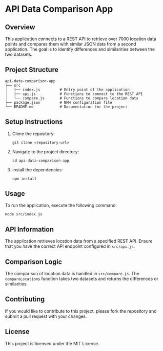 # API Data Comparison App

## Overview
This application connects to a REST API to retrieve over 7000 location data points and compares them with similar JSON data from a second application. The goal is to identify differences and similarities between the two datasets.

## Project Structure
```
api-data-comparison-app
├── src
│   ├── index.js         # Entry point of the application
│   ├── api.js           # Functions to connect to the REST API
│   └── compare.js       # Functions to compare location data
├── package.json         # NPM configuration file
└── README.md            # Documentation for the project
```

## Setup Instructions
1. Clone the repository:
   ```
   git clone <repository-url>
   ```
2. Navigate to the project directory:
   ```
   cd api-data-comparison-app
   ```
3. Install the dependencies:
   ```
   npm install
   ```

## Usage
To run the application, execute the following command:
```
node src/index.js
```

## API Information
The application retrieves location data from a specified REST API. Ensure that you have the correct API endpoint configured in `src/api.js`.

## Comparison Logic
The comparison of location data is handled in `src/compare.js`. The `compareLocations` function takes two datasets and returns the differences or similarities.

## Contributing
If you would like to contribute to this project, please fork the repository and submit a pull request with your changes.

## License
This project is licensed under the MIT License.